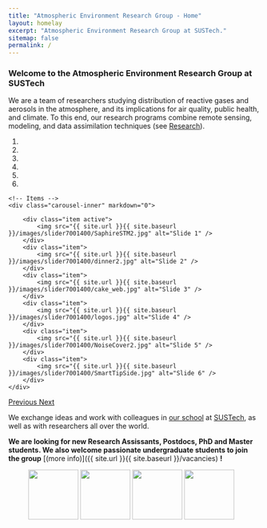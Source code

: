 ```yaml
---
title: "Atmospheric Environment Research Group - Home"
layout: homelay
excerpt: "Atmospheric Environment Research Group at SUSTech."
sitemap: false
permalink: /
---
```


### Welcome to the Atmospheric Environment Research Group at SUSTech

We are a team of researchers studying distribution of reactive gases and aerosols in the atmosphere, and its implications for air quality, public health, and climate. To this end, our research programs combine remote sensing, modeling, and data assimilation techniques (see [Research](research)).

<div markdown="0" id="carousel" class="carousel slide" data-ride="carousel" data-interval="5000" data-pause="hover" >
    <!-- Menu -->
    <ol class="carousel-indicators">
        <li data-target="#carousel" data-slide-to="0" class="active"></li>
        <li data-target="#carousel" data-slide-to="1"></li>
        <li data-target="#carousel" data-slide-to="2"></li>
        <li data-target="#carousel" data-slide-to="3"></li>
        <li data-target="#carousel" data-slide-to="4"></li>
        <li data-target="#carousel" data-slide-to="5"></li>
    </ol>

    <!-- Items -->
    <div class="carousel-inner" markdown="0">

        <div class="item active">
            <img src="{{ site.url }}{{ site.baseurl }}/images/slider7001400/SaphireSTM2.jpg" alt="Slide 1" />
        </div>
        <div class="item">
            <img src="{{ site.url }}{{ site.baseurl }}/images/slider7001400/dinner2.jpg" alt="Slide 2" />
        </div>
        <div class="item">
            <img src="{{ site.url }}{{ site.baseurl }}/images/slider7001400/cake_web.jpg" alt="Slide 3" />
        </div>
        <div class="item">
            <img src="{{ site.url }}{{ site.baseurl }}/images/slider7001400/logos.jpg" alt="Slide 4" />
        </div>
        <div class="item">
            <img src="{{ site.url }}{{ site.baseurl }}/images/slider7001400/NoiseCover2.jpg" alt="Slide 5" />
        </div>
        <div class="item">
            <img src="{{ site.url }}{{ site.baseurl }}/images/slider7001400/SmartTipSide.jpg" alt="Slide 6" />
        </div>
    </div>
  <a class="left carousel-control" href="#carousel" role="button" data-slide="prev">
    <span class="glyphicon glyphicon-chevron-left" aria-hidden="true"></span>
    <span class="sr-only">Previous</span>
  </a>
  <a class="right carousel-control" href="#carousel" role="button" data-slide="next">
    <span class="glyphicon glyphicon-chevron-right" aria-hidden="true"></span>
    <span class="sr-only">Next</span>
  </a>
</div>

We exchange ideas and work with colleagues in [our school](https://ese.sustc.edu.cn/en/) at [SUSTech](https://www.sustech.edu.cn/en), as well as with researchers all over the world.

 **We are looking for new Research Assissants, Postdocs, PhD and Master students. We also welcome passionate undergraduate students to join the group** [(more info)]({{ site.url }}{{ site.baseurl }}/vacancies) **!**


<figure class="fourth">
  <img src="{{ site.url }}{{ site.baseurl }}/images/logopic/logo_SUSTech.png" style="width: 100px">
  <img src="{{ site.url }}{{ site.baseurl }}/images/logopic/logo_GEOS-Chem.png" style="width: 100px">
  <img src="{{ site.url }}{{ site.baseurl }}/images/logopic/Logo_NWO.jpg" style="width: 100px">
  <img src="{{ site.url }}{{ site.baseurl }}/images/logopic/Logo_ERC.jpg" style="width: 100px">
</figure>
